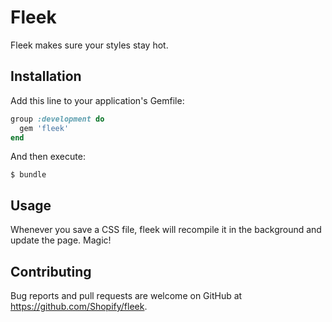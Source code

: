 # Fleek

Fleek makes sure your styles stay hot.

## Installation

Add this line to your application's Gemfile:

```ruby
group :development do
  gem 'fleek'
end
```

And then execute:

    $ bundle

## Usage

Whenever you save a CSS file, fleek will recompile it in the background and update the page. Magic!

## Contributing

Bug reports and pull requests are welcome on GitHub at https://github.com/Shopify/fleek.

